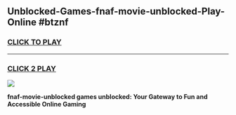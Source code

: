 
## Unblocked-Games-fnaf-movie-unblocked-Play-Online #btznf
<h3>
<a href="https://news.freeplayer.one?title=fnaf-movie-unblocked&ref=3">CLICK TO PLAY</a></h3>
<hr>

<h3>
<a href="https://news.freeplayer.one?title=fnaf-movie-unblocked&ref=3">CLICK 2 PLAY</a>
  
</h3>

<a href="https://news.freeplayer.one?title=fnaf-movie-unblocked&ref=3"><img src="https://clearcache.store/games.png"></a>


**fnaf-movie-unblocked games unblocked: Your Gateway to Fun and Accessible Online Gaming**

